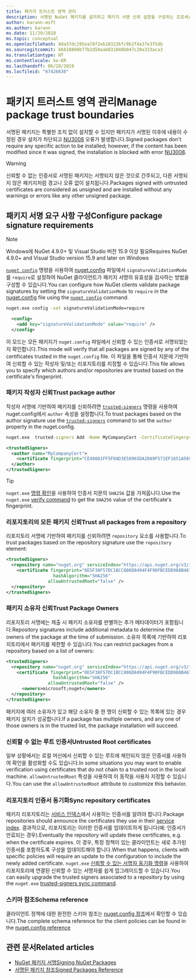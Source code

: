 ```yaml
---
title: 패키지 트러스트 영역 관리
description: 서명된 NuGet 패키지를 설치하고 패키지 서명 신뢰 설정을 구성하는 프로세스를 설명합니다.
author: karann-msft
ms.author: karann
ms.date: 11/29/2018
ms.topic: conceptual
ms.openlocfilehash: 8da57dc295ea78f2eb183226fc9b2f4a37e3f5db
ms.sourcegitcommit: b6810860b77b2d50aab031040b047c20a333aca3
ms.translationtype: HT
ms.contentlocale: ko-KR
ms.lasthandoff: 06/28/2019
ms.locfileid: "67426630"
---
```

# <a name="manage-package-trust-boundaries"></a><span data-ttu-id="6d1a9-103">패키지 트러스트 영역 관리</span><span class="sxs-lookup"><span data-stu-id="6d1a9-103">Manage package trust boundaries</span></span>

<span data-ttu-id="6d1a9-104">서명된 패키지는 특별한 조치 없이 설치할 수 있지만 패키지가 서명된 이후에 내용이 수정된 경우 설치가 차단되고 [NU3008](../reference/errors-and-warnings/NU3008.md) 오류가 발생합니다.</span><span class="sxs-lookup"><span data-stu-id="6d1a9-104">Signed packages don't require any specific action to be installed; however, if the content has been modified since it was signed, the installation is blocked with error [NU3008](../reference/errors-and-warnings/NU3008.md).</span></span>

> [!Warning]
> <span data-ttu-id="6d1a9-105">신뢰할 수 없는 인증서로 서명된 패키지는 서명되지 않은 것으로 간주되고, 다른 서명되지 않은 패키지처럼 경고나 오류 없이 설치됩니다.</span><span class="sxs-lookup"><span data-stu-id="6d1a9-105">Packages signed with untrusted certificates are considered as unsigned and are installed without any warnings or errors like any other unsigned package.</span></span>

## <a name="configure-package-signature-requirements"></a><span data-ttu-id="6d1a9-106">패키지 서명 요구 사항 구성</span><span class="sxs-lookup"><span data-stu-id="6d1a9-106">Configure package signature requirements</span></span>

> [!Note]
> <span data-ttu-id="6d1a9-107">Windows에 NuGet 4.9.0+ 및 Visual Studio 버전 15.9 이상 필요</span><span class="sxs-lookup"><span data-stu-id="6d1a9-107">Requires NuGet 4.9.0+ and Visual Studio version 15.9 and later on Windows</span></span>

<span data-ttu-id="6d1a9-108">[`nuget config`](../tools/cli-ref-config.md) 명령을 사용하여 [nuget.config](../reference/nuget-config-file.md) 파일에서 `signatureValidationMode`를 `require`로 설정하여 NuGet 클라이언트가 패키지 서명의 유효성을 검사하는 방법을 구성할 수 있습니다.</span><span class="sxs-lookup"><span data-stu-id="6d1a9-108">You can configure how NuGet clients validate package signatures by setting the `signatureValidationMode` to `require` in the [nuget.config](../reference/nuget-config-file.md) file using the [`nuget config`](../tools/cli-ref-config.md) command.</span></span>

```cmd
nuget.exe config -set signatureValidationMode=require
```

```xml
  <config>
    <add key="signatureValidationMode" value="require" />
  </config>
```

<span data-ttu-id="6d1a9-109">이 모드는 모든 패키지가 `nuget.config` 파일에서 신뢰할 수 있는 인증서로 서명되었는지 확인합니다.</span><span class="sxs-lookup"><span data-stu-id="6d1a9-109">This mode will verify that all packages are signed by any of the certificates trusted in the `nuget.config` file.</span></span> <span data-ttu-id="6d1a9-110">이 파일을 통해 인증서 지문에 기반하여 신뢰할 수 있는 작성자 및/또는 리포지토리를 지정할 수 있습니다.</span><span class="sxs-lookup"><span data-stu-id="6d1a9-110">This file allows you to specify which authors and/or repositories are trusted based on the certificate's fingerprint.</span></span>

### <a name="trust-package-author"></a><span data-ttu-id="6d1a9-111">패키지 작성자 신뢰</span><span class="sxs-lookup"><span data-stu-id="6d1a9-111">Trust package author</span></span>

<span data-ttu-id="6d1a9-112">작성자 서명에 기반하여 패키지를 신뢰하려면 [`trusted-signers`](../tools/cli-ref-trusted-signers.md) 명령을 사용하여 nuget.config에서 `author` 속성을 설정합니다.</span><span class="sxs-lookup"><span data-stu-id="6d1a9-112">To trust packages based on the author signature use the [`trusted-signers`](../tools/cli-ref-trusted-signers.md) command to set the `author` property in the nuget.config.</span></span>

```cmd
nuget.exe  trusted-signers Add -Name MyCompanyCert -CertificateFingerprint CE40881FF5F0AD3E58965DA20A9F571EF1651A56933748E1BF1C99E537C4E039 -FingerprintAlgorithm SHA256
```

```xml
<trustedSigners>
  <author name="MyCompanyCert">
    <certificate fingerprint="CE40881FF5F0AD3E58965DA20A9F571EF1651A56933748E1BF1C99E537C4E039" hashAlgorithm="SHA256" allowUntrustedRoot="false" />
  </author>
</trustedSigners>
```

>[!TIP]
><span data-ttu-id="6d1a9-113">`nuget.exe` [명령 확인](../tools/cli-ref-verify.md)을 사용하여 인증서 지문의 `SHA256` 값을 가져옵니다.</span><span class="sxs-lookup"><span data-stu-id="6d1a9-113">Use the `nuget.exe` [verify command](../tools/cli-ref-verify.md) to get the `SHA256` value of the certificate's fingerprint.</span></span>


### <a name="trust-all-packages-from-a-repository"></a><span data-ttu-id="6d1a9-114">리포지토리의 모든 패키지 신뢰</span><span class="sxs-lookup"><span data-stu-id="6d1a9-114">Trust all packages from a repository</span></span>

<span data-ttu-id="6d1a9-115">리포지토리 서명에 기반하여 패키지를 신뢰하려면 `repository` 요소를 사용합니다.</span><span class="sxs-lookup"><span data-stu-id="6d1a9-115">To trust packages based on the repository signature use the `repository` element:</span></span>

```xml
<trustedSigners>  
  <repository name="nuget.org" serviceIndex="https://api.nuget.org/v3/index.json">
    <certificate fingerprint="0E5F38F57DC1BCC806D8494F4F90FBCEDD988B4676070...." 
                  hashAlgorithm="SHA256" 
                allowUntrustedRoot="false" />
  </repository>
</trustedSigners>
```

### <a name="trust-package-owners"></a><span data-ttu-id="6d1a9-116">패키지 소유자 신뢰</span><span class="sxs-lookup"><span data-stu-id="6d1a9-116">Trust Package Owners</span></span>

<span data-ttu-id="6d1a9-117">리포지토리 서명에는 제출 시 패키지 소유자를 판별하는 추가 메타데이터가 포함됩니다.</span><span class="sxs-lookup"><span data-stu-id="6d1a9-117">Repository signatures include additional metadata to determine the owners of the package at the time of submission.</span></span> <span data-ttu-id="6d1a9-118">소유자 목록에 기반하여 리포지토리에서 패키지를 제한할 수 있습니다.</span><span class="sxs-lookup"><span data-stu-id="6d1a9-118">You can restrict packages from a repository based on a list of owners:</span></span>

```xml
<trustedSigners>  
  <repository name="nuget.org" serviceIndex="https://api.nuget.org/v3/index.json">
    <certificate fingerprint="0E5F38F57DC1BCC806D8494F4F90FBCEDD988B4676070...." 
                  hashAlgorithm="SHA256" 
                allowUntrustedRoot="false" />
      <owners>microsoft;nuget</owners>
  </repository>
</trustedSigners>
```

<span data-ttu-id="6d1a9-119">패키지에 여러 소유자가 있고 해당 소유자 중 한 명이 신뢰할 수 있는 목록에 있는 경우 패키지 설치가 성공합니다.</span><span class="sxs-lookup"><span data-stu-id="6d1a9-119">If a package has multiple owners, and any one of those owners is in the trusted list, the package installation will succeed.</span></span>

### <a name="untrusted-root-certificates"></a><span data-ttu-id="6d1a9-120">신뢰할 수 없는 루트 인증서</span><span class="sxs-lookup"><span data-stu-id="6d1a9-120">Untrusted Root certificates</span></span>

<span data-ttu-id="6d1a9-121">일부 상황에서는 로컬 머신에서 신뢰할 수 있는 루트에 체인되지 않은 인증서를 사용하여 확인을 활성화할 수도 있습니다.</span><span class="sxs-lookup"><span data-stu-id="6d1a9-121">In some situations you may want to enable verification using certificates that do not chain to a trusted root in the local machine.</span></span> <span data-ttu-id="6d1a9-122">`allowUntrustedRoot` 특성을 사용하여 이 동작을 사용자 지정할 수 있습니다.</span><span class="sxs-lookup"><span data-stu-id="6d1a9-122">You can use the `allowUntrustedRoot` attribute to customize this behavior.</span></span>

### <a name="sync-repository-certificates"></a><span data-ttu-id="6d1a9-123">리포지토리 인증서 동기화</span><span class="sxs-lookup"><span data-stu-id="6d1a9-123">Sync repository certificates</span></span>

<span data-ttu-id="6d1a9-124">패키지 리포지토리는 [서비스 인덱스](../api/service-index.md)에서 사용하는 인증서를 알려야 합니다.</span><span class="sxs-lookup"><span data-stu-id="6d1a9-124">Package repositories should announce the certificates they use in their [service index](../api/service-index.md).</span></span> <span data-ttu-id="6d1a9-125">결과적으로, 리포지토리는 이러한 인증서를 업데이트하게 됩니다(예: 인증서가 만료되는 경우).</span><span class="sxs-lookup"><span data-stu-id="6d1a9-125">Eventually the repository will update these certificates, e.g. when the certificate expires.</span></span> <span data-ttu-id="6d1a9-126">이 경우, 특정 정책이 있는 클라이언트는 새로 추가된 인증서를 포함하도록 구성을 업데이트해야 합니다.</span><span class="sxs-lookup"><span data-stu-id="6d1a9-126">When that happens, clients with specific policies will require an update to the configuration to include the newly added certificate.</span></span> <span data-ttu-id="6d1a9-127">`nuget.exe` [신뢰할 수 있는 서명자 동기화 명령](../tools/cli-ref-trusted-signers.md#nuget-trusted-signers-sync--name-)을 사용하여 리포지토리에 연결된 신뢰할 수 있는 서명자를 쉽게 업그레이드할 수 있습니다.</span><span class="sxs-lookup"><span data-stu-id="6d1a9-127">You can easily upgrade the trusted signers associated to a repository by using the `nuget.exe` [trusted-signers sync command](../tools/cli-ref-trusted-signers.md#nuget-trusted-signers-sync--name-).</span></span>

### <a name="schema-reference"></a><span data-ttu-id="6d1a9-128">스키마 참조</span><span class="sxs-lookup"><span data-stu-id="6d1a9-128">Schema reference</span></span>

<span data-ttu-id="6d1a9-129">클라이언트 정책에 대한 완전한 스키마 참조는 [nuget.config 참조](../reference/nuget-config-file.md#trustedsigners-section)에서 확인할 수 있습니다.</span><span class="sxs-lookup"><span data-stu-id="6d1a9-129">The complete schema reference for the client policies can be found in the [nuget.config reference](../reference/nuget-config-file.md#trustedsigners-section)</span></span>

## <a name="related-articles"></a><span data-ttu-id="6d1a9-130">관련 문서</span><span class="sxs-lookup"><span data-stu-id="6d1a9-130">Related articles</span></span>

- [<span data-ttu-id="6d1a9-131">NuGet 패키지 서명</span><span class="sxs-lookup"><span data-stu-id="6d1a9-131">Signing NuGet Packages</span></span>](../create-packages/Sign-a-Package.md)
- [<span data-ttu-id="6d1a9-132">서명된 패키지 참조</span><span class="sxs-lookup"><span data-stu-id="6d1a9-132">Signed Packages Reference</span></span>](../reference/Signed-Packages-Reference.md)
